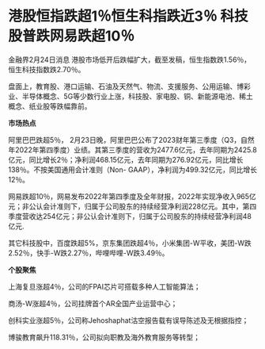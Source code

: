 # 港股恒指跌超1％恒生科指跌近3％ 科技股普跌网易跌超10％

金融界2月24日消息 港股市场低开后跌幅扩大，截至发稿，恒生指数跌1.56％，恒生科技指数跌2.70％。

盘面上，教育股、港口运输、石油及天然气、物流、支援服务、公用运输、博彩业、半导体概念、5G等少数行业上涨，科技股、家电股、铜、新能源电池、稀土概念、纸业股等跌幅靠前。

**市场热点**

阿里巴巴跌超5％，
2月23日晚，阿里巴巴公布了2023财年第三季度（Q3，自然年2022年第四季度）业绩。其第三季度的营收为2477.6亿元，去年同期为2425.8亿元，同比增长2％；净利润468.15亿元，去年同期为276.92亿元，同比增长138％。不按美国通用会计准则（Non-
GAAP），净利润为499.32亿元，同比增长12％。

网易跌超10％，网易发布2022年第四季度及全年财报，2022年实现净收入965亿元；非公认会计准则下，归属于公司股东的持续经营净利润228亿元。其中，第四季度营收达254亿元；非公认会计准则下，归属于公司股东的持续经营净利润48亿元.

其它科技股中，百度跌超5%，京东集团跌超4％，小米集团-W平收，美团-W跌2.52％，快手-W跌2.27％，哔哩哔哩-W跌3.49％。

**个股聚焦**

上海复旦涨超4％，公司的FPAI芯片可搭载多种人工智能算法；

商汤-W涨超4％，公司挂牌首个AR全国产业运营中心；

创科实业涨超5％，公司称Jehoshaphat沽空报告载有误导陈述及无根据指控；

博骏教育飙升118.31％，公司拟向职教及海外教育服务等转型；

